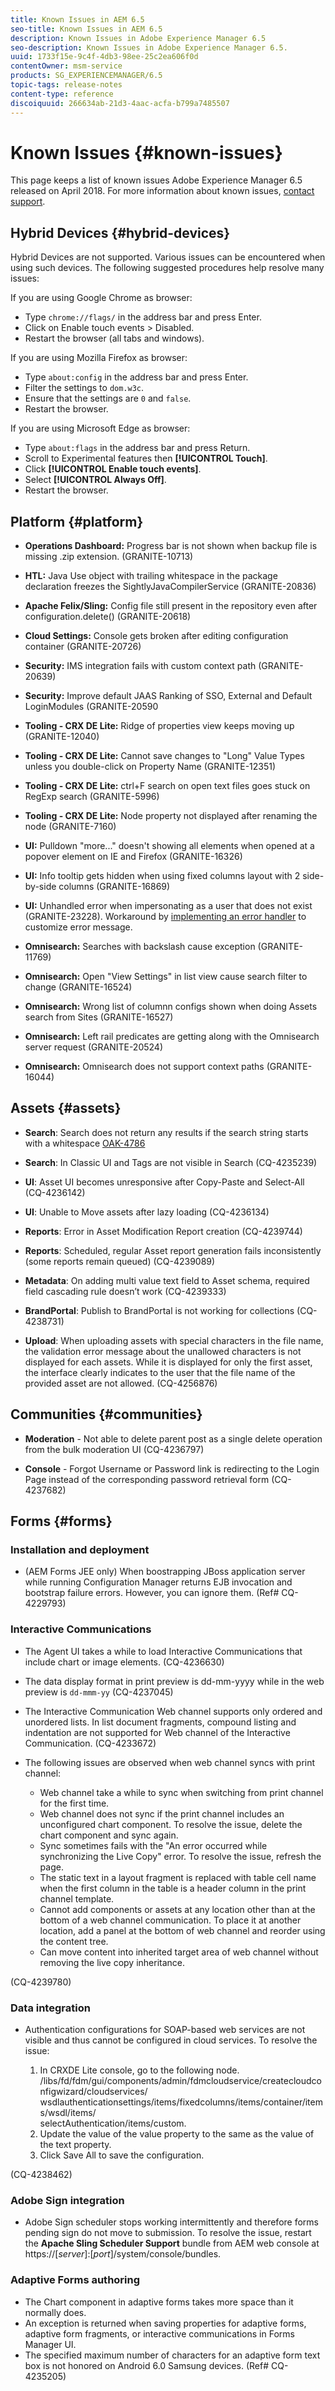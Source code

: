```yaml
---
title: Known Issues in AEM 6.5
seo-title: Known Issues in AEM 6.5
description: Known Issues in Adobe Experience Manager 6.5
seo-description: Known Issues in Adobe Experience Manager 6.5.
uuid: 1733f15e-9c4f-4db3-98ee-25c2ea606f0d
contentOwner: msm-service
products: SG_EXPERIENCEMANAGER/6.5
topic-tags: release-notes
content-type: reference
discoiquuid: 266634ab-21d3-4aac-acfa-b799a7485507
---
```


# Known Issues {#known-issues}

This page keeps a list of known issues Adobe Experience Manager 6.5 released on April 2018. For more information about known issues, [contact support](https://helpx.adobe.com/support/experience-manager.html).

## Hybrid Devices {#hybrid-devices}

Hybrid Devices are not supported. Various issues can be encountered when using such devices. The following suggested procedures help resolve many issues:

If you are using Google Chrome as browser:
* Type `chrome://flags/` in the address bar and press Enter.
* Click on Enable touch events &gt; Disabled.
* Restart the browser (all tabs and windows).
  
If you are using Mozilla Firefox as browser:
* Type `about:config` in the address bar and press Enter.
* Filter the settings to `dom.w3c`.
* Ensure that the settings are `0` and `false`.
* Restart the browser.

If you are using Microsoft Edge as browser:

* Type `about:flags` in the address bar and press Return.
* Scroll to Experimental features then **[!UICONTROL Touch]**.
* Click **[!UICONTROL Enable touch events]**.
* Select **[!UICONTROL Always Off]**.
* Restart the browser.

## Platform {#platform}

* **Operations Dashboard:** Progress bar is not shown when backup file is missing .zip extension. (GRANITE-10713)
* **HTL:** Java Use object with trailing whitespace in the package declaration freezes the SightlyJavaCompilerService (GRANITE-20836)
* **Apache Felix/Sling:** Config file still present in the repository even after configuration.delete() (GRANITE-20618)
* **Cloud Settings:** Console gets broken after editing configuration container (GRANITE-20726)
* **Security:** IMS integration fails with custom context path (GRANITE-20639)
* **Security:** Improve default JAAS Ranking of SSO, External and Default LoginModules (GRANITE-20590
* **Tooling - CRX DE Lite:** Ridge of properties view keeps moving up (GRANITE-12040)
* **Tooling - CRX DE Lite:** Cannot save changes to "Long" Value Types unless you double-click on Property Name (GRANITE-12351)  

* **Tooling - CRX DE Lite:** ctrl+F search on open text files goes stuck on RegExp search (GRANITE-5996)  

* **Tooling - CRX DE Lite:** Node property not displayed after renaming the node (GRANITE-7160)
* **UI:** Pulldown "more..." doesn't showing all elements when opened at a popover element on IE and Firefox (GRANITE-16326)
* **UI:** Info tooltip gets hidden when using fixed columns layout with 2 side-by-side columns (GRANITE-16869)
* **UI:** Unhandled error when impersonating as a user that does not exist (GRANITE-23228). Workaround by [implementing an error handler](/help/sites-developing/customizing-errorhandler-pages.md) to customize error message.  

* **Omnisearch:** Searches with backslash cause exception (GRANITE-11769)
* **Omnisearch:** Open "View Settings" in list view cause search filter to change (GRANITE-16524)
* **Omnisearch:** Wrong list of columnn configs shown when doing Assets search from Sites (GRANITE-16527)  

* **Omnisearch:** Left rail predicates are getting along with the Omnisearch server request (GRANITE-20524)
* **Omnisearch:** Omnisearch does not support context paths (GRANITE-16044)

## Assets {#assets}

* **Search**: Search does not return any results if the search string starts with a whitespace [OAK-4786](https://issues.apache.org/jira/browse/OAK-4786)

* **Search**: In Classic UI and Tags are not visible in Search (CQ-4235239)

* **UI**: Asset UI becomes unresponsive after Copy-Paste and Select-All (CQ-4236142)

* **UI**: Unable to Move assets after lazy loading (CQ-4236134)

* **Reports**: Error in Asset Modification Report creation (CQ-4239744)

* **Reports**: Scheduled, regular Asset report generation fails inconsistently (some reports remain queued) (CQ-4239089)

* **Metadata**: On adding multi value text field to Asset schema, required field cascading rule doesn’t work (CQ-4239333)

* **BrandPortal**: Publish to BrandPortal is not working for collections (CQ-4238731)

* **Upload**: When uploading assets with special characters in the file name, the validation error message about the unallowed characters is not displayed for each assets. While it is displayed for only the first asset, the interface clearly indicates to the user that the file name of the provided asset are not allowed. (CQ-4256876)

## Communities {#communities}

* **Moderation** - Not able to delete parent post as a single delete operation from the bulk moderation UI (CQ-4236797)

* **Console** - Forgot Username or Password link is redirecting to the Login Page instead of the corresponding password retrieval form (CQ-4237682)

## Forms {#forms}

### Installation and deployment

* (AEM Forms JEE only) When boostrapping JBoss application server while running Configuration Manager returns EJB invocation and bootstrap failure errors. However, you can ignore them. (Ref# CQ-4229793)

### Interactive Communications

* The Agent UI takes a while to load Interactive Communications that include chart or image elements. (CQ-4236630)
* The data display format in print preview is dd-mm-yyyy while in the web preview is `dd-mmm-yy` (CQ-4237045)  
* The Interactive Communication Web channel supports only ordered and unordered lists. In list document fragments, compound listing and indentation are not supported for Web channel of the Interactive Communication. (CQ-4233672)
* The following issues are observed when web channel syncs with print channel:

    * Web channel take a while to sync when switching from print channel for the first time.
    * Web channel does not sync if the print channel includes an unconfigured chart component. To resolve the issue, delete the chart component and sync again.
    * Sync sometimes fails with the "An error occurred while synchronizing the Live Copy" error. To resolve the issue, refresh the page.
    * The static text in a layout fragment is replaced with table cell name when the first column in the table is a header column in the print channel template.
    * Cannot add components or assets at any location other than at the bottom of a web channel communication. To place it at another location, add a panel at the bottom of web channel and reorder using the content tree.
    * Can move content into inherited target area of web channel without removing the live copy inheritance.

(CQ-4239780)

### Data integration

* Authentication configurations for SOAP-based web services are not visible and thus cannot be configured in cloud services. To resolve the issue:

    1. In CRXDE Lite console, go to the following node.  
    /libs/fd/fdm/gui/components/admin/fdmcloudservice/createcloudconfigwizard/cloudservices/  
    wsdlauthenticationsettings/items/fixedcolumns/items/container/items/wsdl/items/  
    selectAuthentication/items/custom.  
    1. Update the value of the value property to the same as the value of the text property.  
    1. Click Save All to save the configuration.

(CQ-4238462)

### Adobe Sign integration

* Adobe Sign scheduler stops working intermittently and therefore forms pending sign do not move to submission. To resolve the issue, restart the **Apache Sling Scheduler Support** bundle from AEM web console at https://[*server*]:[*port*]/system/console/bundles.

### Adaptive Forms authoring

* The Chart component in adaptive forms takes more space than it normally does.
* An exception is returned when saving properties for adaptive forms, adaptive form fragments, or interactive communications in Forms Manager UI.
* The specified maximum number of characters for an adaptive form text box is not honored on Android 6.0 Samsung devices. (Ref# CQ-4235205)
